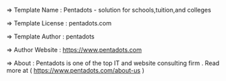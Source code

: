   =>  Template Name    : Pentadots - solution for schools,tuition,and colleges

  =>  Template License : pentadots.com

  =>  Template Author  : pentadots

  =>  Author Website   : https://www.pentadots.com

  =>  About  : Pentadots is one of the top IT and website consulting firm . Read more at ( https://www.pentadots.com/about-us )

